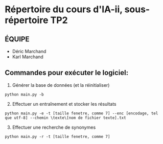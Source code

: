 # Répertoire du cours d'IA-ii, sous-répertoire TP2

## ÉQUIPE
+ Déric Marchand
+ Karl Marchand

## Commandes pour exécuter le logiciel:
1. Générer la base de données (et la réinitialiser)
```
python main.py -b
```

2. Effectuer un entraînement et stocker les résultats
```
python main.py -e -t [taille fenetre, comme 7] --enc [encodage, tel que utf-8] --chemin \texte\[nom de fichier texte].txt
```

3. Effectuer une recherche de synonymes
```
python main.py -r -t [taille fenetre, comme 7]
```